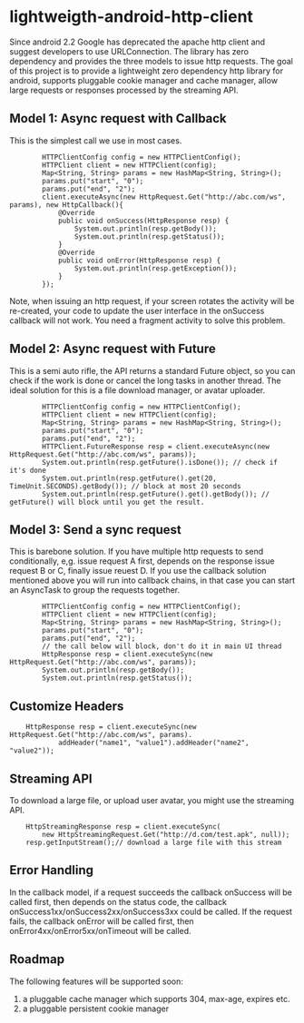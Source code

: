 lightweigth-android-http-client
===============================
Since android 2.2 Google has deprecated the apache http client and suggest developers to use URLConnection.
The library has zero dependency and provides the three models to issue http requests. The goal of this project
is to provide a lightweight zero dependency http library for android, supports pluggable cookie manager and cache manager,
allow large requests or responses processed by the streaming API.

Model 1: Async request with Callback
------------------
This is the simplest call we use in most cases.
```
        HTTPClientConfig config = new HTTPClientConfig();
        HTTPClient client = new HTTPClient(config);
        Map<String, String> params = new HashMap<String, String>();
        params.put("start", "0");
        params.put("end", "2");
        client.executeAsync(new HttpRequest.Get("http://abc.com/ws", params), new HttpCallback(){
            @Override
            public void onSuccess(HttpResponse resp) {
                System.out.println(resp.getBody());
                System.out.println(resp.getStatus());
            }
            @Override
            public void onError(HttpResponse resp) {
                System.out.println(resp.getException());
            }
        });
```
Note, when issuing an http request, if your screen rotates the activity will be re-created, your code to update the
user interface in the onSuccess callback will not work. You need a fragment activity to solve this problem.

Model 2: Async request with Future
------------------
This is a semi auto rifle, the API returns a standard Future object, so you can check if the work is done or
cancel the long tasks in another thread. The ideal solution for this is a file download manager, or avatar uploader.
```
        HTTPClientConfig config = new HTTPClientConfig();
        HTTPClient client = new HTTPClient(config);
        Map<String, String> params = new HashMap<String, String>();
        params.put("start", "0");
        params.put("end", "2");
        HTTPClient.FutureResponse resp = client.executeAsync(new HttpRequest.Get("http://abc.com/ws", params));
        System.out.println(resp.getFuture().isDone()); // check if it's done
        System.out.println(resp.getFuture().get(20, TimeUnit.SECONDS).getBody()); // block at most 20 seconds
        System.out.println(resp.getFuture().get().getBody()); // getFuture() will block until you get the result.
```

Model 3: Send a sync request
------------------
This is barebone solution. If you have multiple http requests to send conditionally, e,g. issue request A first,
depends on the response issue request B or C, finally issue reuest D. If you use the callback solution mentioned above
you will run into callback chains, in that case you can start an AsyncTask to group the requests together.
```
        HTTPClientConfig config = new HTTPClientConfig();
        HTTPClient client = new HTTPClient(config);
        Map<String, String> params = new HashMap<String, String>();
        params.put("start", "0");
        params.put("end", "2");
        // the call below will block, don't do it in main UI thread
        HttpResponse resp = client.executeSync(new HttpRequest.Get("http://abc.com/ws", params));
        System.out.println(resp.getBody());
        System.out.println(resp.getStatus());
```

Customize Headers
------------------
```
    HttpResponse resp = client.executeSync(new HttpRequest.Get("http://abc.com/ws", params).
            addHeader("name1", "value1").addHeader("name2", "value2"));
```

Streaming API
------------------
To download a large file, or upload user avatar, you might use the streaming API.
```
    HttpStreamingResponse resp = client.executeSync(
        new HttpStreamingRequest.Get("http://d.com/test.apk", null));
    resp.getInputStream();// download a large file with this stream
```

Error Handling
------------------
In the callback model, if a request succeeds the callback onSuccess will be called first, then depends on the status code,
 the callback onSuccess1xx/onSuccess2xx/onSuccess3xx could be called. If the request fails, the callback onError will be
 called first, then onError4xx/onError5xx/onTimeout will be called.

Roadmap
------------------
The following features will be supported soon:
1. a pluggable cache manager which supports 304, max-age, expires etc.
2. a pluggable persistent cookie manager
